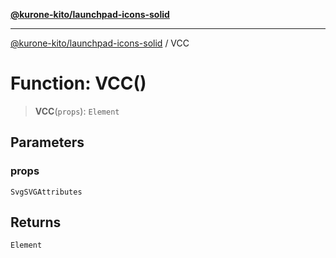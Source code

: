 [**@kurone-kito/launchpad-icons-solid**](../README.md)

***

[@kurone-kito/launchpad-icons-solid](../globals.md) / VCC

# Function: VCC()

> **VCC**(`props`): `Element`

## Parameters

### props

`SvgSVGAttributes`

## Returns

`Element`

